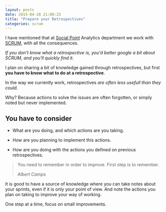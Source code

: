 ```yaml
---
layout: posts
date: 2015-04-28 21:00:23
title: "Prepare your Retrospectives"
categories: scrum
---
```


I have mentioned that at [Social Point][sp] Analytics department we work with [SCRUM][scrum], with all the consequences.

_If you don't know what a retrospective is, you'd better google a bit about SCRUM, and you'll quickly find it._

I plan on sharing a bit of knowledge gained through retrospectives, but first **you have to know what to do at a retrospective**.

In the way we currently work, retrospectives _are often less usefull than they could_.

Why? Because actions to solve the issues are often forgotten, or simply noted but never implemented.

## You have to consider

* What are you doing, and which actions are you taking.

* How are you planning to implement this actions.

* How are you doing with the actions you defined on previous retrospectives.

<blockquote><p>You need to remember in order to improve. First step is to remember.</p><footer><cite>Albert Camps</cite></footer></blockquote>

It is good to have a source of knowledge where you can take notes about your sprints, even if it is only your point of view. And note the actions you plan on taking to improve your way of working.

One step at a time, focus on small improvements.

[sp]: http://www.socialpoint.es
[scrum]: http://es.wikipedia.org/wiki/Scrum

